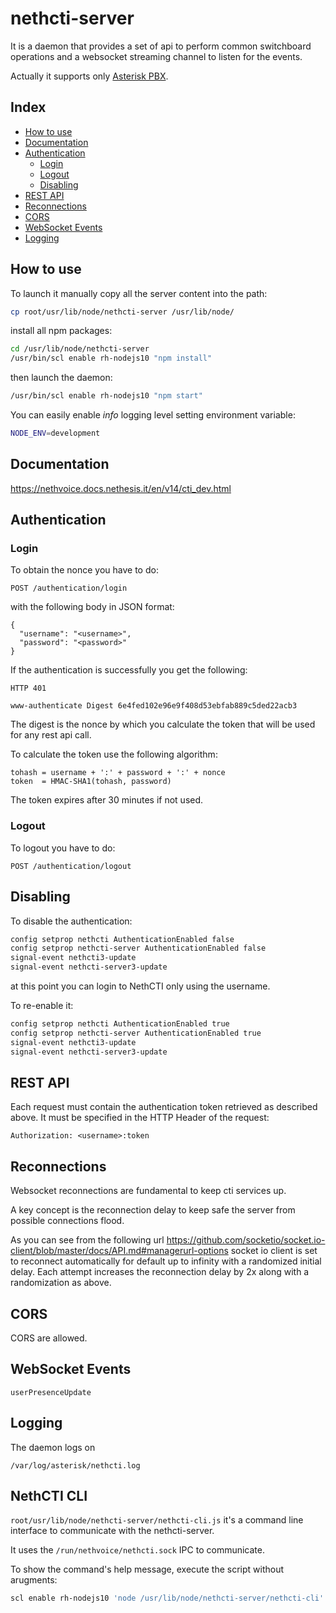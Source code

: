 # nethcti-server

It is a daemon that provides a set of api to perform common switchboard operations and a websocket streaming channel to listen for the events.

Actually it supports only [Asterisk PBX](https://www.asterisk.org/).

## Index

* [How to use](#how-to-use)
* [Documentation](#documentation)
* [Authentication](#authentication)
  * [Login](#login)
  * [Logout](#logout)
  * [Disabling](#disabling)
* [REST API](#rest-api)
* [Reconnections](#reconnections)
* [CORS](#cors)
* [WebSocket Events](#websocket-events)
* [Logging](#logging)

## How to use

To launch it manually copy all the server content into the path:

```bash
cp root/usr/lib/node/nethcti-server /usr/lib/node/
```

install all npm packages:

```bash
cd /usr/lib/node/nethcti-server
/usr/bin/scl enable rh-nodejs10 "npm install"
```

then launch the daemon:

```bash
/usr/bin/scl enable rh-nodejs10 "npm start"
```

You can easily enable _info_ logging level setting environment variable:

```bash
NODE_ENV=development
```

## Documentation

https://nethvoice.docs.nethesis.it/en/v14/cti_dev.html

## Authentication

### Login

To obtain the nonce you have to do:

```
POST /authentication/login
```

with the following body in JSON format:

```
{
  "username": "<username>",
  "password": "<password>"
}
```

If the authentication is successfully you get the following:

```
HTTP 401

www-authenticate Digest 6e4fed102e96e9f408d53ebfab889c5ded22acb3
```

The digest is the nonce by which you calculate the token that will be used for any rest api call.

To calculate the token use the following algorithm:

```
tohash = username + ':' + password + ':' + nonce
token  = HMAC-SHA1(tohash, password)
```

The token expires after 30 minutes if not used.

### Logout

To logout you have to do:

```
POST /authentication/logout
```

## Disabling

To disable the authentication:

```bash
config setprop nethcti AuthenticationEnabled false
config setprop nethcti-server AuthenticationEnabled false
signal-event nethcti3-update
signal-event nethcti-server3-update
```

at this point you can login to NethCTI only using the username.

To re-enable it:

```bash
config setprop nethcti AuthenticationEnabled true
config setprop nethcti-server AuthenticationEnabled true
signal-event nethcti3-update
signal-event nethcti-server3-update
```

## REST API

Each request must contain the authentication token retrieved as described above. It must be specified in the HTTP Header of the request:

```
Authorization: <username>:token
```

## Reconnections

Websocket reconnections are fundamental to keep cti services up.

A key concept is the reconnection delay to keep safe the server from possible connections flood.

As you can see from the following url
https://github.com/socketio/socket.io-client/blob/master/docs/API.md#managerurl-options
socket io client is set to reconnect automatically for default up to infinity with a randomized initial delay. Each attempt increases the reconnection delay by 2x along with a randomization as above.

## CORS

CORS are allowed.

## WebSocket Events

```
userPresenceUpdate
```

## Logging

The daemon logs on

```
/var/log/asterisk/nethcti.log
```

## NethCTI CLI

`root/usr/lib/node/nethcti-server/nethcti-cli.js` it's a command line interface to communicate with the nethcti-server.

It uses the `/run/nethvoice/nethcti.sock` IPC to communicate.

To show the command's help message, execute the script without arugments:

```bash
scl enable rh-nodejs10 'node /usr/lib/node/nethcti-server/nethcti-cli'
```
